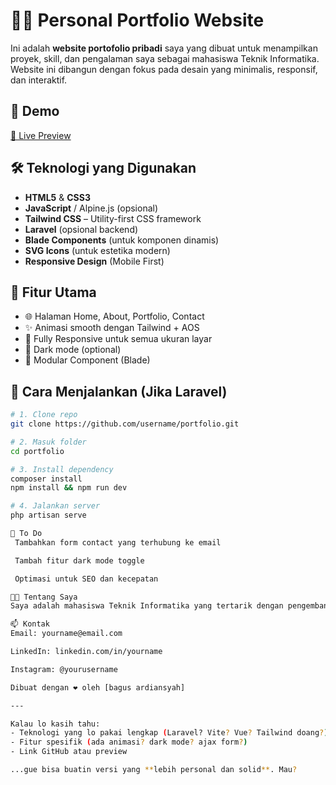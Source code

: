 # 🧑‍💻 Personal Portfolio Website

Ini adalah **website portofolio pribadi** saya yang dibuat untuk menampilkan proyek, skill, dan pengalaman saya sebagai mahasiswa Teknik Informatika. Website ini dibangun dengan fokus pada desain yang minimalis, responsif, dan interaktif.

## 📸 Demo
[🔗 Live Preview](https://your-portfolio-link.com)

## 🛠️ Teknologi yang Digunakan

- **HTML5** & **CSS3**
- **JavaScript** / Alpine.js (opsional)
- **Tailwind CSS** – Utility-first CSS framework
- **Laravel** (opsional backend)
- **Blade Components** (untuk komponen dinamis)
- **SVG Icons** (untuk estetika modern)
- **Responsive Design** (Mobile First)


## 🎯 Fitur Utama

- 🌐 Halaman Home, About, Portfolio, Contact
- ✨ Animasi smooth dengan Tailwind + AOS
- 📱 Fully Responsive untuk semua ukuran layar
- 🌙 Dark mode (optional)
- 🧩 Modular Component (Blade)

## 🚀 Cara Menjalankan (Jika Laravel)

```bash
# 1. Clone repo
git clone https://github.com/username/portfolio.git

# 2. Masuk folder
cd portfolio

# 3. Install dependency
composer install
npm install && npm run dev

# 4. Jalankan server
php artisan serve

📌 To Do
 Tambahkan form contact yang terhubung ke email

 Tambah fitur dark mode toggle

 Optimasi untuk SEO dan kecepatan

👨‍🎓 Tentang Saya
Saya adalah mahasiswa Teknik Informatika yang tertarik dengan pengembangan web, UI/UX, dan teknologi open-source. Tujuan dari website ini adalah sebagai showcase untuk keperluan magang, freelance, maupun personal branding.

📫 Kontak
Email: yourname@email.com

LinkedIn: linkedin.com/in/yourname

Instagram: @yourusername

Dibuat dengan ❤️ oleh [bagus ardiansyah]

---

Kalau lo kasih tahu:
- Teknologi yang lo pakai lengkap (Laravel? Vite? Vue? Tailwind doang?)
- Fitur spesifik (ada animasi? dark mode? ajax form?)
- Link GitHub atau preview

...gue bisa buatin versi yang **lebih personal dan solid**. Mau?

